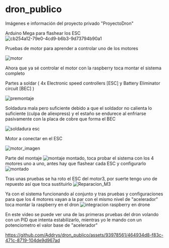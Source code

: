 # dron_publico
Imágenes e información del proyecto privado "ProyectoDron"

Arduino Mega para flashear los ESC
![cb254a12-79e0-4cd9-b6b3-9d73794b90a1](https://github.com/Addrys/dron_publico/assets/93978561/56dcdd5a-0f22-4a0b-86ad-46766fad3264)

Pruebas de motor para aprender a controlar uno de los motores

![motor](https://github.com/Addrys/dron_publico/assets/93978561/a973e121-f143-45c9-b5fc-c88794ee314c)

Ahora que ya sé controlar el motor con la raspberry toca montar el sistema completo

Partes a soldar ( 4x Electronic speed controllers [ESC] y Battery Eliminator circuit [BEC] )

![premontaje](https://github.com/Addrys/dron_publico/assets/93978561/a7ac014c-7125-44b0-a0c9-ce5568680ad2)

Soldadura mala pero suficiente debido a que el soldador no calienta lo suficiente (culpa de aliexpress) y el estaño se endurece al enfriarse pasivamente con la placa de cobre que forma el BEC

![soldadura esc](https://github.com/Addrys/dron_publico/assets/93978561/9b82b737-493a-4a7c-bc69-8378ae20c548)

Motor a conectar en el ESC

![motor_imagen](https://github.com/Addrys/dron_publico/assets/93978561/0708a198-a0ba-4d2e-9ad8-11b91850358f)

Parte del montaje
![montaje](https://github.com/Addrys/dron_publico/assets/93978561/f7662c48-a73d-49ca-9c8a-f1813e17651a)
montado, toca probar el sistema con los 4 motores uno a uno, antes hay que flashear cada ESC y configurarlo
![montado](https://github.com/Addrys/dron_publico/assets/93978561/4966e92a-b048-4d7e-9ba6-284854005f0d)

Tras unas pruebas se ha roto el ESC del motor3, por suerte tengo uno de repuesto así que toca sustituirlo
![Reparacion_M3](https://github.com/Addrys/dron_publico/assets/93978561/fef03abc-d376-4c22-81bc-149a60c8b0c5)

Ya con el sistema funcionando al conjunto y tras pruebas y configuraciones para que los 4 motores vayan a la par con el mismo nivel de "acelerador" toca montar la raspberry en el dron
![integracion raspberry en drone](https://github.com/Addrys/dron_publico/assets/93978561/5132eb2c-ace2-4c78-8263-0f7ed4054633)

En este video se puede ver una de las primeras pruebas del dron volando con un PID que intenta estabilizarlo, mientras yo le mando con un potenciometro el valor base de "acelerador"

https://github.com/Addrys/dron_publico/assets/93978561/464934d8-f83c-471c-8719-104de9d967ad


